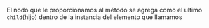 El nodo que le proporcionamos al método se agrega como el ultimo `child`(hijo) dentro de la instancia del elemento que llamamos
